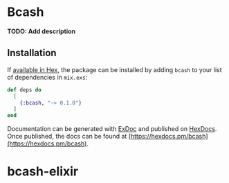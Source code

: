 # Bcash

**TODO: Add description**

## Installation

If [available in Hex](https://hex.pm/docs/publish), the package can be installed
by adding `bcash` to your list of dependencies in `mix.exs`:

```elixir
def deps do
  [
    {:bcash, "~> 0.1.0"}
  ]
end
```

Documentation can be generated with [ExDoc](https://github.com/elixir-lang/ex_doc)
and published on [HexDocs](https://hexdocs.pm). Once published, the docs can
be found at [https://hexdocs.pm/bcash](https://hexdocs.pm/bcash).

# bcash-elixir
